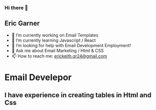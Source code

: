 ### Hi there 👋

<h2>Eric Garner</h2>


- 🔭 I’m currently working on Email Templates
- 🌱 I’m currently learning Javascript / React
- 🤔 I’m looking for help with Email Development Employment!
- 💬 Ask me about Email Marketing / Html & CSS
- 📫 How to reach me: erickeith.gr24@gmail.com

<h1>Email Develepor</h1>
<h2>I have experience in creating tables in Html and Css</h2>


